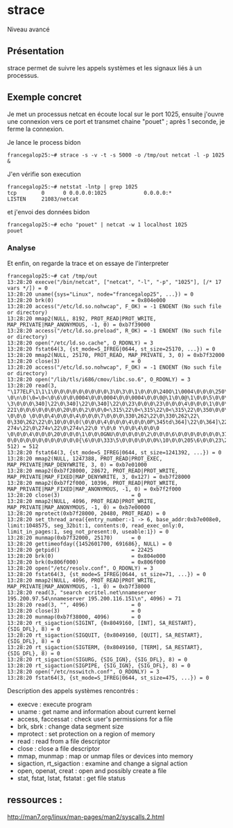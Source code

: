 # strace

Niveau avancé

## Présentation
strace permet de suivre les appels systèmes et les signaux liés à un processus. 

## Exemple concret 

Je met un processus netcat en écoute local sur le port 1025, ensuite j'ouvre une connexion vers ce port et transmet chaine "pouet" ; après 1 seconde, je ferme la connexion. 

Je lance le process bidon
```
francegalop25:~# strace -s -v -t -s 5000 -o /tmp/out netcat -l -p 1025 &
```

J'en vérifie son execution
```
francegalop25:~# netstat -lntp | grep 1025
tcp        0      0 0.0.0.0:1025            0.0.0.0:*               LISTEN     21083/netcat
```

et j'envoi des données bidon
```
francegalop25:~# echo "pouet" | netcat -w 1 localhost 1025
pouet
```

### Analyse

Et enfin, on regarde la trace et on essaye de l'interpreter
```
francegalop25:~# cat /tmp/out
13:28:20 execve("/bin/netcat", ["netcat", "-l", "-p", "1025"], [/* 17 vars */]) = 0
13:28:20 uname({sys="Linux", node="francegalop25", ...}) = 0
13:28:20 brk(0)                         = 0x804e000
13:28:20 access("/etc/ld.so.nohwcap", F_OK) = -1 ENOENT (No such file or directory)
13:28:20 mmap2(NULL, 8192, PROT_READ|PROT_WRITE, MAP_PRIVATE|MAP_ANONYMOUS, -1, 0) = 0xb7f39000
13:28:20 access("/etc/ld.so.preload", R_OK) = -1 ENOENT (No such file or directory)
13:28:20 open("/etc/ld.so.cache", O_RDONLY) = 3
13:28:20 fstat64(3, {st_mode=S_IFREG|0644, st_size=25170, ...}) = 0
13:28:20 mmap2(NULL, 25170, PROT_READ, MAP_PRIVATE, 3, 0) = 0xb7f32000
13:28:20 close(3)                       = 0
13:28:20 access("/etc/ld.so.nohwcap", F_OK) = -1 ENOENT (No such file or directory)
13:28:20 open("/lib/tls/i686/cmov/libc.so.6", O_RDONLY) = 3
13:28:20 read(3, "\177ELF\1\1\1\0\0\0\0\0\0\0\0\0\3\0\3\0\1\0\0\0\240O\1\0004\0\0\0\250\347\22\0\0\0\0\0004\0 \0\n\0(\0=\0<\0\6\0\0\0004\0\0\0004\0\0\0004\0\0\0@\1\0\0@\1\0\0\5\0\0\0\4\0\0\0
\3\0\0\0\340]\22\0\340]\22\0\340]\22\0\23\0\0\0\23\0\0\0\4\0\0\0\1\0\0\0\1\0\0\0\0\0\0\0\0\0\0\0\0\0\0\0\304m\22\0\304m\22\0\5\0\0\0\0\20\0\0\1\0\0\0\274v\22\0\274v\22\0\274v\22\0Tf\0\0\340\
221\0\0\6\0\0\0\0\20\0\0\2\0\0\0<\315\22\0<\315\22\0<\315\22\0\350\0\0\0\350\0\0\0\6\0\0\0\4\0\0\0\4\0\0\0t\1\0\0t\1\0\0t\1\0\0 \0\0\0 \0\0\0\4\0\0\0\4\0\0\0\7\0\0\0\330\262\22\0\330\262\22\
0\330\262\22\0\10\0\0\0(\0\0\0\4\0\0\0\4\0\0\0P\345td\364]\22\0\364]\22\0\364]\22\0\274\r\0\0\274\r\0\0\4\0\0\0\4\0\0\0Q\345td\0\0\0\0\0\0\0\0\0\0\0\0\0\0\0\0\0\0\0\0\6\0\0\0\4\0\0\0R\345td\
274v\22\0\274v\22\0\274v\22\0 Y\0\0 Y\0\0\4\0\0\0 \0\0\0\4\0\0\0\20\0\0\0\1\0\0\0GNU\0\0\0\0\0\2\0\0\0\6\0\0\0\0\0\0\0\377\3\0\0m\10\0\0\5\1\0\0\214\6\0\0U\2\0\0\321\0\0\0\364\6\0\0\0\0\0\0\
0\0\0\0\0\0\0\0\0\0\0\0{\6\0\0\333\5\0\0\0\0\0\0%\10\0\0\205\6\0\0\23\2\0\0\247\2\0\0009\10\0\0\"\4\0\0.\10\0\0\0\0\0\0\272\6\0\0|\2\0\0\373\7\0\0\'\6\0\0\311\4\0\0", 512) = 512
13:28:20 fstat64(3, {st_mode=S_IFREG|0644, st_size=1241392, ...}) = 0
13:28:20 mmap2(NULL, 1247388, PROT_READ|PROT_EXEC, MAP_PRIVATE|MAP_DENYWRITE, 3, 0) = 0xb7e01000
13:28:20 mmap2(0xb7f28000, 28672, PROT_READ|PROT_WRITE, MAP_PRIVATE|MAP_FIXED|MAP_DENYWRITE, 3, 0x127) = 0xb7f28000
13:28:20 mmap2(0xb7f2f000, 10396, PROT_READ|PROT_WRITE, MAP_PRIVATE|MAP_FIXED|MAP_ANONYMOUS, -1, 0) = 0xb7f2f000
13:28:20 close(3)                       = 0
13:28:20 mmap2(NULL, 4096, PROT_READ|PROT_WRITE, MAP_PRIVATE|MAP_ANONYMOUS, -1, 0) = 0xb7e00000
13:28:20 mprotect(0xb7f28000, 20480, PROT_READ) = 0
13:28:20 set_thread_area({entry_number:-1 -> 6, base_addr:0xb7e008e0, limit:1048575, seg_32bit:1, contents:0, read_exec_only:0, limit_in_pages:1, seg_not_present:0, useable:1}) = 0
13:28:20 munmap(0xb7f32000, 25170)      = 0
13:28:20 gettimeofday({1452601700, 691686}, NULL) = 0
13:28:20 getpid()                       = 22425
13:28:20 brk(0)                         = 0x804e000
13:28:20 brk(0x806f000)                 = 0x806f000
13:28:20 open("/etc/resolv.conf", O_RDONLY) = 3
13:28:20 fstat64(3, {st_mode=S_IFREG|0644, st_size=71, ...}) = 0
13:28:20 mmap2(NULL, 4096, PROT_READ|PROT_WRITE, MAP_PRIVATE|MAP_ANONYMOUS, -1, 0) = 0xb7f38000
13:28:20 read(3, "search ecritel.net\nnameserver 195.200.97.54\nnameserver 195.200.116.151\n", 4096) = 71
13:28:20 read(3, "", 4096)              = 0
13:28:20 close(3)                       = 0
13:28:20 munmap(0xb7f38000, 4096)       = 0
13:28:20 rt_sigaction(SIGINT, {0x8049160, [INT], SA_RESTART}, {SIG_DFL}, 8) = 0
13:28:20 rt_sigaction(SIGQUIT, {0x8049160, [QUIT], SA_RESTART}, {SIG_DFL}, 8) = 0
13:28:20 rt_sigaction(SIGTERM, {0x8049160, [TERM], SA_RESTART}, {SIG_DFL}, 8) = 0
13:28:20 rt_sigaction(SIGURG, {SIG_IGN}, {SIG_DFL}, 8) = 0
13:28:20 rt_sigaction(SIGPIPE, {SIG_IGN}, {SIG_DFL}, 8) = 0
13:28:20 open("/etc/nsswitch.conf", O_RDONLY) = 3
13:28:20 fstat64(3, {st_mode=S_IFREG|0644, st_size=475, ...}) = 0
```

Description des appels systèmes rencontrés :

* execve : execute program 
* uname : get name and information about current kernel
* access, faccessat : check user's permissions for a file
* brk, sbrk : change data segment size
* mprotect : set protection on a region of memory
* read : read from a file descriptor
* close : close a file descriptor
* mmap, munmap : map or unmap files or devices into memory
* sigaction, rt_sigaction : examine and change a signal action
* open, openat, creat : open and possibly create a file
* stat, fstat, lstat, fstatat : get file status

## ressources :
http://man7.org/linux/man-pages/man2/syscalls.2.html 


